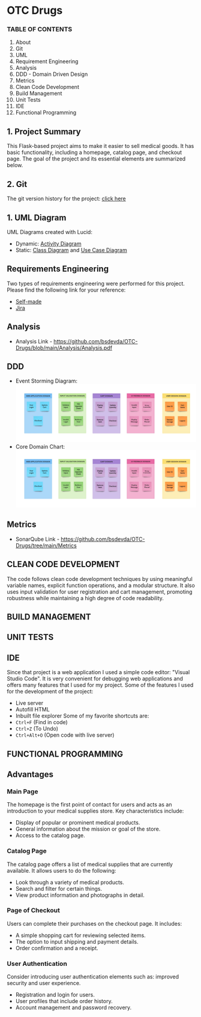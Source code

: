 # OTC Drugs

### TABLE OF CONTENTS
1. About
2. Git
3. UML
4. Requirement Engineering
5. Analysis
6. DDD - Domain Driven Design
7. Metrics
8. Clean Code Development
9. Build Management
10. Unit Tests
11. IDE
12. Functional Programming


## 1. Project Summary

This Flask-based project aims to make it easier to sell medical goods. It has basic functionality, including a homepage, catalog page, and checkout page. The goal of the project and its essential elements are summarized below.

## 2. Git
The git version history for the project: [click here](https://github.com/bsdevda/OTC-Drugs/commits/main/?before=5318dc60090c4c5b315af21572cad407c4858575+35)

## 1. UML Diagram
UML Diagrams created with Lucid:
 - Dynamic: [Activity Diagram](https://github.com/bsdevda/OTC-Drugs/blob/main/UMLs/Activity%20diagram.png)
 - Static: [Class Diagram](https://github.com/bsdevda/OTC-Drugs/blob/main/UMLs/UML%20class.png) and [Use Case Diagram](https://github.com/bsdevda/OTC-Drugs/blob/main/UMLs/Use%20Case.png)

## Requirements Engineering
Two types of requirements engineering were performed for this project. Please find the following link for your reference:
 - [Self-made](https://www.notion.so/Requirements-Engineering-d8e730a826de41e0b3b26fdb6cde1cbf?pvs=4)
 - [Jira]() 

## Analysis

 - Analysis Link - https://github.com/bsdevda/OTC-Drugs/blob/main/Analysis/Analysis.pdf

## DDD
 - Event Storming Diagram: ![Event Storming](https://github.com/bsdevda/OTC-Drugs/blob/main/ddd/ddd.jpg)
 - Core Domain Chart: ![Core Domain](https://github.com/bsdevda/OTC-Drugs/blob/main/ddd/ddd.jpg)

## Metrics

 - SonarQube Link - https://github.com/bsdevda/OTC-Drugs/tree/main/Metrics

## CLEAN CODE DEVELOPMENT
The code follows clean code development techniques by using meaningful variable names, explicit function operations, and a modular structure. It also uses input validation for user registration and cart management, promoting robustness while maintaining a high degree of code readability.

## BUILD MANAGEMENT

## UNIT TESTS

## IDE
Since that project is a web application I used a simple code editor: "Visual Studio Code". It is very convenient for debugging web applications and offers many features that I used for my project.
Some of the features I used for the development of the project:
 - Live server
 - Autofill HTML
 - Inbuilt file explorer
Some of my favorite shortcuts are:
 - ```Ctrl+F``` (Find in code)
 - ```Ctrl+Z``` (To Undo)
 - ```Ctrl+Alt+O``` (Open code with live server)

## FUNCTIONAL PROGRAMMING


## Advantages

### Main Page

The homepage is the first point of contact for users and acts as an introduction to your medical supplies store. Key characteristics include:

- Display of popular or prominent medical products.
- General information about the mission or goal of the store.
- Access to the catalog page.

### Catalog Page

The catalog page offers a list of medical supplies that are currently available. It allows users to do the following:

- Look through a variety of medical products.
- Search and filter for certain things.
- View product information and photographs in detail.

### Page of Checkout

Users can complete their purchases on the checkout page. It includes:

- A simple shopping cart for reviewing selected items.
- The option to input shipping and payment details.
- Order confirmation and a receipt.

### User Authentication

Consider introducing user authentication elements such as: improved security and user experience.

- Registration and login for users.
- User profiles that include order history.
- Account management and password recovery.
